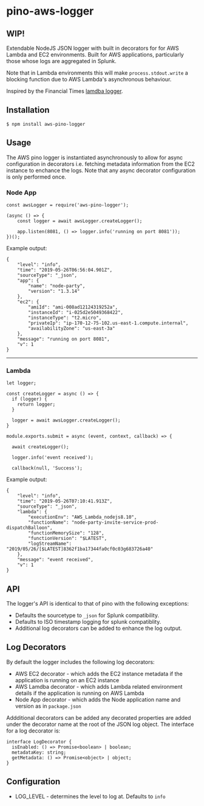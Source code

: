 # pino-aws-logger

**WIP!**
---


Extendable NodeJS JSON logger with built in decorators for for AWS Lambda and EC2 environments. Built for AWS applications, particularly those whose logs are aggregated in Splunk.

Note that in Lambda environments this will make `process.stdout.write` a blocking function due to AWS Lambda's asynchronous behaviour.

Inspired by the Financial Times [lamdba logger](https://github.com/Financial-Times/lambda-logger).

## Installation
```
$ npm install aws-pino-logger
```

## Usage
The AWS pino logger is instantiated asynchronously to allow for async configuration in decorators i.e. fetching metadata information from the EC2 instance to enchance the logs. Note that any async decorator configuration is only performed once.

### Node App
```
const awsLogger = require('aws-pino-logger');

(async () => {
    const logger = await awsLogger.createLogger();

    app.listen(8081, () => logger.info('running on port 8081'));
})();
```

Example output:
```
{
    "level": "info",
    "time": "2019-05-26T06:56:04.901Z",
    "sourceType": "_json",
    "app": {
        "name": "node-party",
        "version": "1.3.14"
    },
    "ec2": {
        "amiId": "ami-008ad12124319252a",
        "instanceId": "i-025d2e5049368422",
        "instanceType": "t2.micro",
        "privateIp": "ip-170-12-75-102.us-east-1.compute.internal",
        "availabilityZone": "us-east-3a"
    },
    "message": "running on port 8081",
    "v": 1
}
```
---

### Lambda
```
let logger;

const createLogger = async () => {
  if (logger) {
    return logger;
  }

  logger = await awsLogger.createLogger();
}

module.exports.submit = async (event, context, callback) => {

  await createLogger();

  logger.info('event received');

  callback(null, 'Success');

```

Example output:
```
{
    "level": "info",
    "time": "2019-05-26T07:10:41.913Z",
    "sourceType": "_json",
    "lambda": {
        "executionEnv": "AWS_Lambda_nodejs8.10",
        "functionName": "node-party-invite-service-prod-dispatchBalloon",
        "functionMemorySize": "128",
        "functionVersion": "$LATEST",
        "logStreamName": "2019/05/26/[$LATEST]8362f1ba17344fa0cf0c03g683726a40"
    },
    "message": "event received",
    "v": 1
}
```


## API
The logger's API is identical to that of pino with the following exceptions:
- Defaults the sourcetype to `_json` for Splunk compatibility.
- Defaults to ISO timestamp logging for splunk compatiblity.
- Additional log decorators can be added to enhance the log output.

## Log Decorators
By default the logger includes the following log decorators:
- AWS EC2 decorator - which adds the EC2 instance metadata if the application is running on an EC2 instance
- AWS Lamdba decorator - which adds Lambda related environment details if the application is running on AWS Lambda
- Node App decorator - which adds the Node application name and version as in `package.json`

Addditional decorators can be added any decorated properties are added under the decorator name at the root of the JSON log object. The interface for a log decorator is:
```
interface LogDecorator {
  isEnabled: () => Promise<boolean> | boolean;
  metadataKey: string;
  getMetadata: () => Promise<object> | object;
}
```

## Configuration
- LOG_LEVEL - determines the level to log at. Defaults to `info`